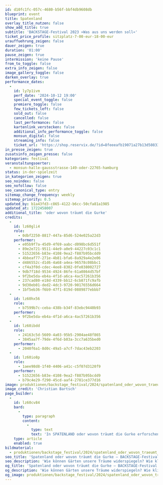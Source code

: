 ```yaml
---
id: d10fc1fc-057c-4680-b56f-bbf4db9608db
blueprint: event
title: Spatenland
overlay_title_nutzen: false
show_add_title: true
subtitle: 'BACKSTAGE-Festival 2023 »Was aus uns werden soll«'
ticket_price_profile: sitzplatz-7-00-eur-18-00-eur
urauffuehrung_zeigen: false
dauer_zeigen: true
duration: '01:00'
pause_zeigen: true
intermission: 'keine Pause'
from_to_toggle: false
extra_info_zeigen: false
image_gallery_toggle: false
darken_overlay: true
performance_dates:
  -
    id: ly7p1ivm
    perf_date: '2024-10-12 19:00'
    special_event_toggle: false
    premiere_toggle: false
    few_tickets_left: false
    sold_out: false
    cancelled: false
    last_performance: false
    kartenlink_verstecken: false
    additional_info_performance_toggle: false
    monsun_digital: false
    streaming_info: false
    ticket_url: 'https://shop.reservix.de/?id=8feeeafb19071a27b13d5083379d95183e9ab490f2f135faf80b2fecfc1ba00f2aba7ad8945f4a4292549eb86feddc1b&vID=7337&eventGrpID=478807&eventID=2299858'
in_presse_zeigen: true
zusatsinfo_zeigen_presse: false
kategorien: festival
veranstaltungsoerter:
  - monsun-halle-gaussstrasse-149-oder-22765-hamburg
status: in-der-spielzeit
in_kategorien_zeigen: true
seo_noindex: false
seo_nofollow: false
seo_canonical_type: entry
sitemap_change_frequency: weekly
sitemap_priority: 0.5
updated_by: b1a43fd3-c865-4122-b6cc-50cfa81a1985
updated_at: 1722458007
additional_title: 'oder wovon träumt die Gurke'
credits:
  -
    id: lz60gli4
    role:
      - 0dbf2250-8817-447a-85d6-524e025a22d3
    performer:
      - e05b9f7a-45d9-4f69-aabc-d098bc6d551f
      - 89e2e721-9511-44e9-a0e9-44227c03c1c1
      - 51522656-b83e-4108-9ea2-f887b95bcdd9
      - 4bbeaf77-271e-4b81-bfa6-8a929a4e2e06
      - d486552c-d1d6-4a68-a4ea-96578c08bbc1
      - cf4a3f0d-cdec-4ee8-8302-0fe038002727
      - 9db7f18d-9534-4924-86fe-61a0864d57bf
      - 9f2be5da-eb4a-4f1d-a6ca-4ac57261b356
      - 237cad80-e18d-4339-bb12-6cb871fc9afb
      - 9d30eb01-ded2-4dc3-9720-90176556d664
      - 1bf5eb36-f6b9-47f1-819d-0889877ebbb7
  -
    id: lz60hx56
    role:
      - b7599b7c-ceba-438b-b34f-83ebc9440b93
    performer:
      - 9f2be5da-eb4a-4f1d-a6ca-4ac57261b356
  -
    id: lz60ibdd
    role:
      - 24163c5d-5609-4a03-95b5-2904ae48f865
      - 3845aa7f-79de-4f6d-b03a-3cc7a635bed0
    performer:
      - 2040f6a1-8d0c-49a5-a7cf-7dac43eb2203
  -
    id: lz60io8p
    role:
      - 1aee98d8-1f40-4406-a41c-c5f07d3120f9
    performer:
      - 51522656-b83e-4108-9ea2-f887b95bcdd9
      - b79c4e29-f290-45cd-aaf4-2781ce377d16
image: produktionen/backstage_festival/2024/spatenland_oder_wovon_traeumt_die_gurke/spatenland_01_c_christian_bartsch.jpg
image_credit: 'Christian Bartsch'
page_builder:
  -
    id: lz60cv84
    bard:
      -
        type: paragraph
        content:
          -
            type: text
            text: 'In SPATENLAND oder wovon träumt die Gurke erforschen 10 Performer:innen nicht nur die physische Gestalt der Gärten, sondern auch deren emotionale und symbolische Bedeutung. Sie stellen sich Fragen wie: Wie können Gärten unsere Träume widerspiegeln? Wie klingt mein Garten? Wie können Pflanzen uns zu neuen Formen des Ausdrucks inspirieren? Die Grenzen von Realität und Fantasie lassen Pflanzen und Objekte zum Leben erwachen und schaffen eine Welt, in der die Natur mit der Bühne verschmilzt. Der Raum verwandelt sich in eine flirrende Collage aus Sounds, Stimmen und Gerüchen. Es ist ein experimenteller Besuch im SPATENLAND, der uns dazu anregt, über unsere Beziehung zur Natur und unsere eigenen Träume und Sehnsüchte nachzudenken. Oder haben Sie sich etwas schon mal die Frage gestellt: wovon träumt die Gurke?'
    type: article
    enabled: true
bildmaterial:
  - produktionen/backstage_festival/2024/spatenland_oder_wovon_traeumt_die_gurke/presse/spatenland_01_c_christian_bartsch.jpg
seo_title: 'Spatenland oder wovon träumt die Gurke – BACKSTAGE-Festival 2024'
seo_description: 'Wie können Gärten unsere Träume widerspiegeln? Wie klingt mein Garten? Wie können Pflanzen uns zu neuen Formen des Ausdrucks inspirieren?'
og_title: 'Spatenland oder wovon träumt die Gurke – BACKSTAGE-Festival 2024'
og_description: 'Wie können Gärten unsere Träume widerspiegeln? Wie klingt mein Garten? Wie können Pflanzen uns zu neuen Formen des Ausdrucks inspirieren? Die Grenzen von Realität und Fantasie lassen Pflanzen und Objekte zum Leben erwachen und schaffen eine Welt, in der die Natur mit der Bühne verschmilzt.'
og_image: produktionen/backstage_festival/2024/spatenland_oder_wovon_traeumt_die_gurke/social_media_spatenland_01_c_christian_bartsch.jpg
---
```

